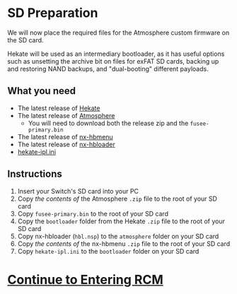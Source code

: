 # SD Preparation

We will now place the required files for the Atmosphere custom firmware on the SD card.

Hekate will be used as an intermediary bootloader, as it has useful options such as unsetting the archive bit on files for exFAT SD cards, backing up and restoring NAND backups, and "dual-booting" different payloads.

## What you need

- The latest release of [Hekate](https://github.com/CTCaer/hekate/releases/)
- The latest release of [Atmosphere](https://github.com/Atmosphere-NX/Atmosphere/releases) 
    - You will need to download both the release zip and the `fusee-primary.bin`
- The latest release of [nx-hbmenu](https://github.com/switchbrew/nx-hbmenu/releases)
- The latest release of [nx-hbloader](https://github.com/switchbrew/nx-hbloader/releases)
- [hekate-ipl.ini](../files/hekate_ipl.ini)

## Instructions

1. Insert your Switch's SD card into your PC
2. Copy *the contents of* the Atmosphere `.zip` file to the root of your SD card
3. Copy `fusee-primary.bin` to the root of your SD card
4. Copy the `bootloader` folder from the Hekate `.zip` file to the root of your SD card
5. Copy nx-hbloader (`hbl.nsp`) to the `atmosphere` folder on your SD card
6. Copy *the contents of* the nx-hbmenu `.zip` file to the root of your SD card
7. Copy `hekate-ipl.ini` to the `bootloader` folder on your SD card

# [Continue to Entering RCM](entering_rcm.md)